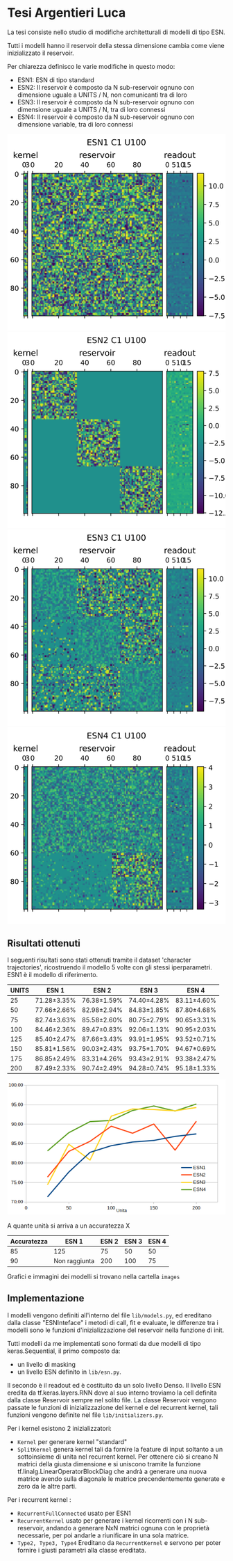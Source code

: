 # Tesi Argentieri Luca

La tesi consiste nello studio di modifiche architetturali di modelli di tipo ESN.

Tutti i modelli hanno il reservoir della stessa dimensione cambia come viene inizializzato il reservoir.

Per chiarezza definisco le varie modifiche in questo modo:
- ESN1: ESN di tipo standard
- ESN2: Il reservoir è composto da N sub-reservoir ognuno con dimensione uguale a UNITS / N, non comunicanti tra di loro
- ESN3: Il reservoir è composto da N sub-reservoir ognuno con dimensione uguale a UNITS / N, tra di loro connessi
- ESN4: Il reservoir è composto da N sub-reservoir ognuno con dimensione variable, tra di loro connessi

![image](images/ESN1%20C1%20U100.svg) ![image](images/ESN2%20C1%20U100.svg)
![image](images/ESN3%20C1%20U100.svg) ![image](images/ESN4%20C1%20U100.svg)

## Risultati ottenuti

I seguenti risultati sono stati ottenuti tramite il dataset 'character trajectories', ricostruendo il modello 5 volte con gli stessi iperparametri.
ESN1 è il modello di riferimento.

| UNITS | ESN 1       | ESN 2       | ESN 3       | ESN 4       |
|-------|-------------|-------------|-------------|-------------|
| 25    | 71.28±3.35% | 76.38±1.59% | 74.40±4.28% | 83.11±4.60% |
| 50    | 77.66±2.66% | 82.98±2.94% | 84.83±1.85% | 87.80±4.68% |
| 75    | 82.74±3.63% | 85.58±2.60% | 80.75±2.79% | 90.65±3.31% |
| 100   | 84.46±2.36% | 89.47±0.83% | 92.06±1.13% | 90.95±2.03% |
| 125   | 85.40±2.47% | 87.66±3.43% | 93.91±1.95% | 93.52±0.71% |
| 150   | 85.81±1.56% | 90.03±2.43% | 93.75±1.70% | 94.67±0.69% |
| 175   | 86.85±2.49% | 83.31±4.26% | 93.43±2.91% | 93.38±2.47% |
| 200   | 87.49±2.33% | 90.74±2.49% | 94.28±0.74% | 95.18±1.33% |

![image](images/plots.png)

A quante unità si arriva a un accuratezza X

| Accuratezza | ESN 1         | ESN 2 | ESN 3 | ESN 4 |
|-------------|---------------|-------|-------|-------|
| 85          | 125           | 75    | 50    | 50    |
| 90          | Non raggiunta | 200   | 100   | 75    |

Grafici e immagini dei modelli si trovano nella cartella ```images```

## Implementazione

I modelli vengono definiti all'interno del file ```lib/models.py```, ed ereditano dalla classe "ESNInteface" i metodi di call, fit e evaluate,
le differenze tra i modelli sono le funzioni d'inizializzazione del reservoir nella funzione di init.

Tutti modelli da me implementati sono formati da due modelli di tipo keras.Sequential, il primo composto da:
- un livello di masking
- un livello ESN definito in ```lib/esn.py```.

Il secondo è il readout ed è costituito da un solo livello Denso.
Il livello ESN eredita da tf.keras.layers.RNN dove al suo interno troviamo la cell definita dalla classe Reservoir sempre nel solito file.
La classe Reservoir vengono passate le funzioni di inizializzazione del kernel e del recurrent kernel, tali funzioni vengono definite nel file ```lib/initializers.py```. 

Per i kernel esistono 2 inizializzatori:
- ```Kernel``` per generare kernel "standard"
- ```SplitKernel``` genera kernel tali da fornire la feature di input soltanto a un sottoinsieme di unita nel recurrent kernel. 
Per ottenere ciò si creano N matrici della giusta dimensione e si uniscono tramite la funzione tf.linalg.LinearOperatorBlockDiag
che andrà a generare una nuova matrice avendo sulla diagonale le matrice precendentemente generate e zero da le altre parti.

Per i recurrent kernel :
- ```RecurrentFullConnected``` usato per ESN1
- ```RecurrentKernel``` usato per generare i kernel ricorrenti con i N sub-reservoir, andando a generare NxN matrici ognuna con le proprietà necessarie,
per poi andarle a riunificare in una sola matrice.
- ```Type2, Type3, Type4``` Ereditano da ```RecurrentKernel``` e servono per poter fornire i giusti parametri alla classe ereditata.